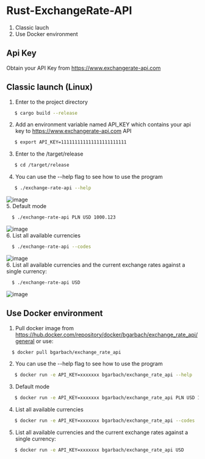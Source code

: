 # Rust-ExchangeRate-API
1. Classic lauch
2. Use Docker environment

## Api Key
Obtain your API Key from  https://www.exchangerate-api.com
## Classic launch (Linux)
1. Enter to the project directory 
```sh
   $ cargo build --release
```
2. Add an environment variable named API_KEY which contains your api key to https://www.exchangerate-api.com API
```sh
   $ export API_KEY=111111111111111111111111
```
3. Enter to the /target/release
```sh
   $ cd /target/release
```
4. You can use the --help flag to see how to use the program
```sh
   $ ./exchange-rate-api --help
```
![image](https://github.com/b-garbacz/rust-exchange-rate-api/assets/45511879/8f58a23f-4a08-4096-98b1-2df1785719fa)<br>
5. Default mode
```sh
  $ ./exchange-rate-api PLN USD 1000.123
```
![image](https://github.com/b-garbacz/rust-exchange-rate-api/assets/45511879/0c0c2b99-cf2d-4324-98ac-c86bd26edc34) <br>
6. List all available currencies
```sh
  $ ./exchange-rate-api --codes
```
![image](https://github.com/b-garbacz/rust-exchange-rate-api/assets/45511879/d122f205-f3e3-424e-b1ac-afad63e1baa5)<br>
6. List all available currencies and the current exchange rates against a single currency:
```sh
  $ ./exchange-rate-api USD
```
![image](https://github.com/b-garbacz/rust-exchange-rate-api/assets/45511879/8084c36c-5cfd-484c-947e-45fce3b7e865)<br>

## Use Docker environment

1. Pull docker image from https://hub.docker.com/repository/docker/bgarbach/exchange_rate_api/general or use:
```sh
  $ docker pull bgarbach/exchange_rate_api
```

2. You can use the --help flag to see how to use the program
```sh
   $ docker run -e API_KEY=xxxxxxx bgarbach/exchange_rate_api --help
```

3. Default mode
```sh
   $ docker run -e API_KEY=xxxxxxx bgarbach/exchange_rate_api PLN USD 1000.123
```

4. List all available currencies
```sh
   $ docker run -e API_KEY=xxxxxxx bgarbach/exchange_rate_api --codes
```

5. List all available currencies and the current exchange rates against a single currency:
```sh
   $ docker run -e API_KEY=xxxxxxx bgarbach/exchange_rate_api USD
```